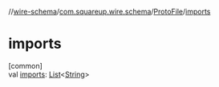 //[wire-schema](../../../index.md)/[com.squareup.wire.schema](../index.md)/[ProtoFile](index.md)/[imports](imports.md)

# imports

[common]\
val [imports](imports.md): [List](https://kotlinlang.org/api/latest/jvm/stdlib/kotlin.collections/-list/index.html)&lt;[String](https://kotlinlang.org/api/latest/jvm/stdlib/kotlin/-string/index.html)&gt;
